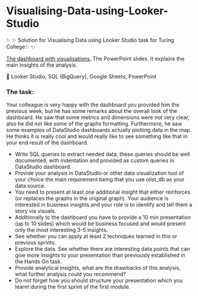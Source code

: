 # Visualising-Data-using-Looker-Studio


✨ ✨ Solution for Visualising Data using Looker Studio task for Turing College✨ ✨ 

<a href = 'https://datastudio.google.com/reporting/e54e9e8e-eca9-456f-9ba2-6398b16d0a99
'> The dashboard with visualisations.</a> 
The PowerPoint slides. It explains the main insights of the analysis.

:rocket: Looker Studio, SQL (BigQuery), Google Sheets, PowerPoint

### The task:

Your colleague is very happy with the dashboard you provided him the previous week, but he has some remarks about the overall look of the dashboard. He saw that some metrics and dimensions were not very clear, also he did not like some of the graphs formatting. Furthermore, he saw some examples of DataStudio dashboards actually plotting data in the map. He thinks it is really cool and would really like to see something like that in your end result of the dashboard.

- Write SQL queries to extract needed data, these queries should be well documented, with indentation and provided as custom queries in DataStudio dashboard.
- Provide your analysis in DataStudio or other data visualization tool of your choice the main requirement being that you use olist_db as your data source.
- You need to present at least one additional insight that either reinforces (or replaces the graphs in the original graph). Your audience is interested in business insights and your role is to identify and tell them a story via visuals.
- Additionally to the dashboard you have to provide a 10 min presentation (up to 10 slides) which would be business focused and would present only the most interesting 3-5 insights.
- See whether you can apply at least 2 techniques learned in this or previous sprints.
- Explore the data. See whether there are interesting data points that can give more insights to your presentation than previously established in the Hands On task.
- Provide analytical insights, what are the drawbacks of this analysis, what further analysis could you recommend?
- Do not forget how you should structure your presentation which you learnt during the first sprint of the first module.

